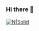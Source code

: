 ### Hi there 👋

[![N|Solid](https://cldup.com/dTxpPi9lDf.thumb.png)](https://nodesource.com/products/nsolid)

<!--
**azqazq195/azqazq195** is a ✨ _special_ ✨ repository because its `README.md` (this file) appears on your GitHub profile.

Here are some ideas to get you started:

- 🔭 I’m currently working on ...
- 🌱 I’m currently learning ...
- 👯 I’m looking to collaborate on ...
- 🤔 I’m looking for help with ...
- 💬 Ask me about ...
- 📫 How to reach me: ...
- 😄 Pronouns: ...
- ⚡ Fun fact: ...
-->
